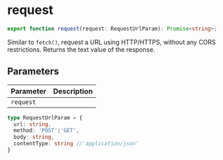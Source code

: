 # request

```ts
export function request(request: RequestUrlParam): Promise<string>;
```

Similar to `fetch()`, request a URL using HTTP/HTTPS, without any CORS restrictions.
Returns the text value of the response.

## Parameters

| Parameter | Description |
|-----------|-------------|
| `request` | |

```ts
type RequestUrlParam = {
  url: string,
  method: 'POST'|'GET',
  body: string,
  contentType: string //'application/json'
}
```
